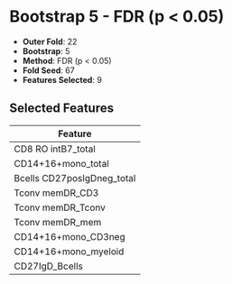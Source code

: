 # Bootstrap 5 - FDR (p < 0.05)

- **Outer Fold**: 22
- **Bootstrap**: 5
- **Method**: FDR (p < 0.05)
- **Fold Seed**: 67
- **Features Selected**: 9

## Selected Features

| Feature |
|---------|
| CD8 RO intB7_total |
| CD14+16+mono_total |
| Bcells CD27posIgDneg_total |
| Tconv memDR_CD3 |
| Tconv memDR_Tconv |
| Tconv memDR_mem |
| CD14+16+mono_CD3neg |
| CD14+16+mono_myeloid |
| CD27IgD_Bcells |
